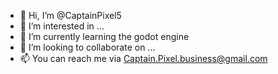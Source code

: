 - 👋 Hi, I’m @CaptainPixel5
- 👀 I’m interested in ...
- 🌱 I’m currently learning the godot engine
- 💞️ I’m looking to collaborate on ...
- 📫 You can reach me via Captain.Pixel.business@gmail.com

<!---
CaptainPixel5/CaptainPixel5 is a ✨ special ✨ repository because its `README.md` (this file) appears on your GitHub profile.
You can click the Preview link to take a look at your changes.
--->
